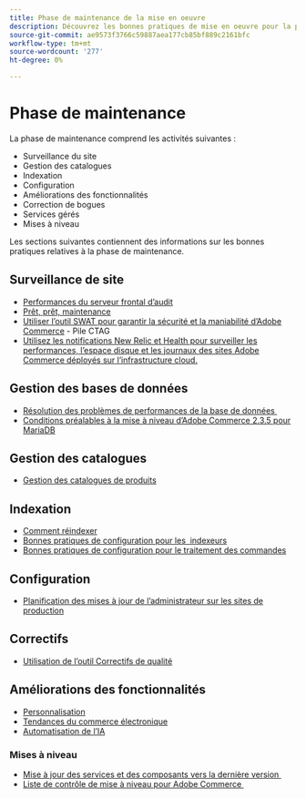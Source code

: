 ```yaml
---
title: Phase de maintenance de la mise en oeuvre
description: Découvrez les bonnes pratiques de mise en oeuvre pour la phase de maintenance des projets Adobe Commerce.
source-git-commit: ae9573f3766c59887aea177cb85bf889c2161bfc
workflow-type: tm+mt
source-wordcount: '277'
ht-degree: 0%

---
```



# Phase de maintenance

La phase de maintenance comprend les activités suivantes :

- Surveillance du site
- Gestion des catalogues
- Indexation
- Configuration
- Améliorations des fonctionnalités
- Correction de bogues
- Services gérés
- Mises à niveau

Les sections suivantes contiennent des informations sur les bonnes pratiques relatives à la phase de maintenance.

## Surveillance de site

- [Performances du serveur frontal d’audit](frontend-performance.md)
- [Prêt, prêt, maintenance](https://business.adobe.com/blog/basics/ready-set-maintain)
- [Utiliser l’outil SWAT pour garantir la sécurité et la maniabilité d’Adobe Commerce](https://experienceleague.adobe.com/docs/commerce-operations/tools/site-wide-analysis-tool/intro.html?lang=en#integrations-with-other-adobe-commerce-support-tools) - Pile CTAG
- [Utilisez les notifications New Relic et Health pour surveiller les performances, l’espace disque et les journaux des sites Adobe Commerce déployés sur l’infrastructure cloud.](https://experienceleague.adobe.com/docs/commerce-cloud-service/user-guide/monitor/performance.html)

## Gestion des bases de données

- [Résolution des problèmes de performances de la base de données &#x200B;](resolve-database-performance-issues.md)
- [Conditions préalables à la mise à niveau d’Adobe Commerce 2.3.5 pour MariaDB &#x200B;](commerce-235-upgrade-prerequisites-mariadb.md)

## Gestion des catalogues

<!-- Asset not yet integrated
- [Catalog Image Resizing](https://wiki.corp.adobe.com/x/oj4ykw) (wiki)
-->
- [Gestion des catalogues de produits](https://www.gotostage.com/channel/fca90f7960be436f9b849215d9e06026/recording/2eea2782fc874047a020391000519f8b/watch?source=CHANNEL)

## Indexation

<!-- Asset not yet integrated
- [Reindexing - the safe way](https://wiki.corp.adobe.com/x/oj4ykw)(wiki)
-->
- [Comment réindexer](https://developer.adobe.com/commerce/php/development/components/indexing/#how-to-reindex)
- [Bonnes pratiques de configuration pour les &#x200B; indexeurs](indexer-configuration.md)
- [Bonnes pratiques de configuration pour le traitement des commandes](order-processing-configuration.md)

<!-- Asset not yet integrated from CTAG deck:
- Plan upsizing for planned traffic increases during promotions or holidays -->

## Configuration

- [Planification des mises à jour de l’administrateur sur les sites de production](scheduling-admin-updates-in-production.md)

<!-- Asset not yet integrated from CTAG deck: Planning for peak season and promotional periods (upsizing)-->

## Correctifs

- [Utilisation de l’outil Correctifs de qualité](https://experienceleague.adobe.com/docs/commerce-operations/tools/quality-patches-tool/usage.html)

## Améliorations des fonctionnalités

- [Personnalisation](https://www.gotostage.com/channel/fca90f7960be436f9b849215d9e06026/recording/e218545a77de490fb5102eca07d0580a/watch?source=CHANNEL)
- [Tendances du commerce électronique](https://www.gotostage.com/channel/fca90f7960be436f9b849215d9e06026/recording/9a772468d7b64409a3d5dff4d67e656d/watch?source=CHANNEL)
- [Automatisation de l’IA](https://www.gotostage.com/channel/fca90f7960be436f9b849215d9e06026/recording/27ae23699c2847be981a23ca098e548f/watch?source=CHANNEL)

### Mises à niveau

- [Mise à jour des services et des composants vers la dernière version &#x200B;](update-services.md)
- [Liste de contrôle de mise à niveau pour Adobe Commerce &#x200B;](upgrade-checklist.md)
